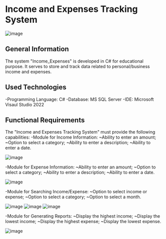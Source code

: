 # Income and Expenses Tracking System 

![image](https://github.com/EdisMc/Income_Expenses/assets/92871901/bf9cfdef-1a9d-44bd-9af1-b381bc9ae4e9)


## General Information
The system "Income_Expenses" is developed in C# for educational purpose. It serves to store and track data related to personal/business income and expenses. 

## Used Technologies
-Programming Language: C#
-Database: MS SQL Server
-IDE: Microsoft Visaul Studio 2022

## Functional Requirements
The "Income and Expenses Tracking System" must provide the following capabilities:
  -Module for Income Information:
    ~Ability to enter an amount;
    ~Option to select a category;
    ~Ability to enter a description;
    ~Ability to enter a date.
    
![image](https://github.com/EdisMc/Income_Expenses/assets/92871901/f136ad88-acde-4f0a-bfaf-30229ed8d0ea)

  -Module for Expense Information:
    ~Ability to enter an amount;
    ~Option to select a category;
    ~Ability to enter a description;
    ~Ability to enter a date.
    
![image](https://github.com/EdisMc/Income_Expenses/assets/92871901/0ba3110f-af76-452d-a9e1-8a8a0b6f0e31)

  -Module for Searching Income/Expense:
    ~Option to select income or expense;
    ~Option to select a category;
    ~Option to select a month.
    
![image](https://github.com/EdisMc/Income_Expenses/assets/92871901/90e1537d-4818-42f9-8f38-68f90e11f837)
![image](https://github.com/EdisMc/Income_Expenses/assets/92871901/f2b2cdf5-c49b-4d05-ae0b-bc9d0f2523bf)
![image](https://github.com/EdisMc/Income_Expenses/assets/92871901/97957208-ed58-4b10-b327-de04e8426680)

  -Module for Generating Reports:
    ~Display the highest income;
    ~Display the lowest income;
    ~Display the highest expense;
    ~Display the lowest expense.
    
![image](https://github.com/EdisMc/Income_Expenses/assets/92871901/2513289e-974b-4da8-a716-7d34c1517597)


